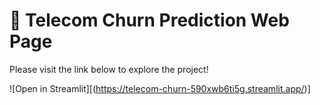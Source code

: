 # 🎈 Telecom Churn Prediction Web Page

Please visit the link below to explore the project!

![Open in Streamlit][(https://telecom-churn-590xwb6ti5g.streamlit.app/)]

   
